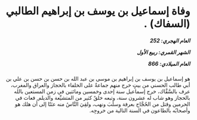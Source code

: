 <h1 dir="rtl">وفاة إسماعيل بن يوسف بن إبراهيم الطالبي (السفاك) .</h1>

<h5 dir="rtl">العام الهجري:  252

الشهر القمري: ربيع الأول

العام الميلادي: 866</h5>

<p dir="rtl">هو إسماعيل بن يوسف بن إبراهيم بن موسى بن عبد الله بن حسن بن حسن بن علي بن أبي طالب الحسني من بيتٍ خرج منهم جماعةٌ على الخلفاء بالحجاز والعراق والمغرب، عرف بالسَّفَّاك، خرج إسماعيل سنة إحدى وخمسين ومائتين في زمن المستعين بالله بالحجاز وهو شاب له عشرون سنة، وتبعه خلقٌ كثير من المتشيِّعة والديلم, فعاث في الحرمين وقتل من الحُجَّاج بعرفة وسلَبَ ونهب، ولقِيَ النَّاسُ منه عنَتًا إلى أن هلك هو وأصحابُه بالطاعون في السنة التالية من خروجِه.</p></br>
